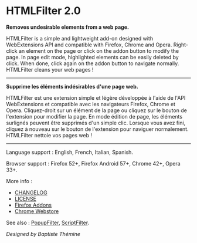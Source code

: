# HTMLFilter 2.0

**Removes undesirable elements from a web page.**

HTMLFilter is a simple and lightweight add-on designed with WebExtensions API and compatible with Firefox, Chrome and Opera.
Right-click an element on the page or click on the addon button to modify the page.
In page edit mode, highlighted elements can be easily deleted by click.
When done, click again on the addon button to navigate normally.
HTMLFilter cleans your web pages !

--------------------------------------------------------------------------------

**Supprime les éléments indésirables d'une page web.**

HTMLFilter est une extension simple et légère développée à l'aide de l'API WebExtensions et compatible avec les navigateurs Firefox, Chrome et Opera.
Cliquez-droit sur un élément de la page ou cliquez sur le bouton de l'extension pour modifier la page.
En mode édition de page, les éléments surlignés peuvent être supprimés d'un simple clic.
Lorsque vous avez fini, cliquez à nouveau sur le bouton de l'extension pour naviguer normalement.
HTMLFilter nettoie vos pages web !

--------------------------------------------------------------------------------

Language support : English, French, Italian, Spanish.

Browser support : Firefox 52+, Firefox Android 57+, Chrome 42+, Opera 33+.

More info :
- [CHANGELOG](CHANGELOG.md)
- [LICENSE](LICENSE)
- [Firefox Addons](https://addons.mozilla.org/firefox/addon/htmlfilteraddon)
- [Chrome Webstore](https://chrome.google.com/webstore/detail/mgcjpkgkkaddicppnahnjpjghhipdlac)

See also : [PopupFilter](https://github.com/Baptistou/PopupFilter), [ScriptFilter](https://github.com/Baptistou/ScriptFilter).

*Designed by Baptiste Thémine*
